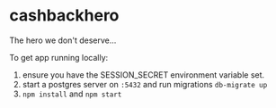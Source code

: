 # cashbackhero
The hero we don't deserve...

To get app running locally:
1) ensure you have the SESSION_SECRET environment variable set.
2) start a postgres server on `:5432` and run migrations `db-migrate up`
3) `npm install` and `npm start`
